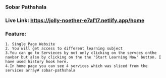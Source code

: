 ### Sobar Pathshala

### Live Link: https://jolly-noether-e7af17.netlify.app/home

### Feature:
    1. Single Page Website
    2. You will get access to different learning subject
    3.You can go to Servieces by not only clicking on the servces onthe navbar but also by clicking on the the 'Start Learning Now' button. I have used history hook here.
    4.In home page you can see 4 services which was sliced from the services array#   s o b a r - p a t h s h a l a  
 